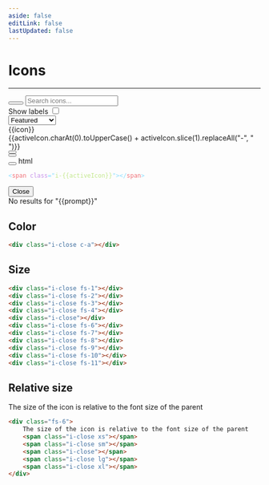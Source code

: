 ```yaml
---
aside: false
editLink: false
lastUpdated: false
---
```


# Icons

---

<div class="group bg w-100%">
    <button
        class="btn xl pr-0 cursor-arrow flexbox center"
        style="padding-left: 20px"
    >
        <span class="i-search c-a fs-5"></span>
    </button>
    <input
        type="search"
        class="lg py-7"
        placeholder="Search icons..."
        @input="e => filter(e.target.value)"
    />
</div>

<div
    class="x-center"
    style="width: calc(100vw - 40px); max-width: 1160px"
>
    <div class="flexbox x-between y-center mt-5 mb-4 mx-2">
        <div class="flexbox mob:x-right mob:w-100% my-5">
            <label>
                Show labels
                <input
                    type="checkbox"
                    class="switch sm c-a bg mx-2"
                    @change="toggleLabels"
                    :checked="config.areLabels"
                />
            </label>
        </div>
        <div class="flexbox x-right y-center my-5 mob:w-100%">
            <div class="pointer" @click="setSize('lg')">
                <div class="i-grid-2 m-7"></div>
            </div>
            <div class="pointer" @click="setSize('md')">
                <div class="i-grid-3 m-7"></div>
            </div>
            <div class="pointer" @click="setSize('sm')">
                <div class="i-grid-4 m-7"></div>
            </div>
            <select class="form ml-6 w-fit" :value="config.sortBy" @input="setSort">
                <option>Featured</option>
                <option>Alphabetical</option>
            </select>
        </div>
    </div>
    <div class="flexbox">
        <div
            v-for="icon in icons"
            :class="[`mob:w-${Math.round(100/mobCols)}%`, `tab:w-${Math.round(100/tabCols)}%`, `pc:w-${Math.round(100/pcCols)}%`]"
        >
            <div
                class="m-3 bg pointer flexbox center text-center column"
                @click="open(icon)"
                :style="{'aspect-ratio': 1}"
            >
                <div
                    class="w-100% text-center"
                    :class="[`i-${icon}`]"
                    :style="{'font-size': iconSize}"
                ></div>
                <div
                    v-if="config.areLabels"
                    class="ellipsis"
                    :class="[`fs-${labelSize}`, `px-${labelSize*2}`, `pt-${labelSize*3-5}`, `mb--${labelSize*2}`]"
                >
                    {{icon}}
                </div>
            </div>
        </div>
    </div>
</div>

<div class="modal" :class="state">
    <div class="w-20">
        <div class="fs-6 bold">
            <div>
                {{activeIcon.charAt(0).toUpperCase() +
                activeIcon.slice(1).replaceAll("-", " ")}}
            </div>
            <button @click="close" class="i-close sm"></button>
        </div>
        <div class="flexbox y-center">
            <div class="mob:w-100% tab:w-40% pc:w-33%">
                <div class="py-12">
                    <div
                        class="text-center"
                        :class="`i-${activeIcon}`"
                        style="font-size: calc(4rem + 4vw)"
                    ></div>
                </div>
            </div>
            <div class="mob:w-100% tab:w-60% m-0 p-0 pc:w-67%">
                <div class="flexbox x-right y-center mx-7">
                    <button
                        :data-tooltip="copyText"
                        @click="copy(activeIcon)"
                        @mouseleave="done()"
                        class="px-7 pb-5 pointer"
                    >
                        <div class="i-copy c-888 fs-5"></div>
                    </button>
                    <a
                        :href="`/icons/${activeIcon}.svg`"
                        data-tooltip="download svg"
                        class="px-7 pb-5 pointer"
                        download
                    >
                        <div class="i-download c-888 fs-5"></div>
                    </a>
                </div>
                <div class="language-html m-0">
                    <button title="Copy Code" class="copy"></button>
                    <span class="lang">html</span>
                    <pre class="shiki" ><code><span class="line"><span style="color:#89DDFF;">&lt;</span><span style="color:#F07178;">span</span><span style="color:#89DDFF;"> </span><span style="color:#C792EA;">class</span><span style="color:#89DDFF;">=</span><span style="color:#89DDFF;">"</span><span style="color:#C3E88D;">i-{{activeIcon}}</span><span style="color:#89DDFF;">"</span><span style="color:#89DDFF;">&gt;&lt;/</span><span style="color:#F07178;">span</span><span style="color:#89DDFF;">&gt;</span></span></code></pre>
                </div>
            </div>
        </div>
        <div class="x-right">
            <button @click="close" class="btn bd-a c-a">Close</button>
        </div>
    </div>
</div>

<div v-if="!icons.length" class="flexbox x-center">
        <div class="fs-7 bold pb-4 mb-6 mt-8 ellipsis">
            No results for "{{prompt}}"
        </div>
</div>

## Color

<div class="i-close c-a fs-11"></div>

```html
<div class="i-close c-a"></div>
```

## Size

<div class="flexbox x-between y-center">
    <div class="i-close fs-1"></div>
    <div class="i-close fs-2"></div>
    <div class="i-close fs-3"></div>
    <div class="i-close fs-4"></div>
    <div class="i-close"></div>
    <div class="i-close fs-6"></div>
    <div class="i-close fs-7"></div>
    <div class="i-close fs-8"></div>
    <div class="i-close fs-9"></div>
    <div class="i-close fs-10"></div>
    <div class="i-close fs-11"></div>
</div>

```html
<div class="i-close fs-1"></div>
<div class="i-close fs-2"></div>
<div class="i-close fs-3"></div>
<div class="i-close fs-4"></div>
<div class="i-close"></div>
<div class="i-close fs-6"></div>
<div class="i-close fs-7"></div>
<div class="i-close fs-8"></div>
<div class="i-close fs-9"></div>
<div class="i-close fs-10"></div>
<div class="i-close fs-11"></div>
```

## Relative size

<div class="fs-6">
    The size of the icon is relative to the font size of the parent
    <span class="i-close xs"></span>
    <span class="i-close sm"></span>
    <span class="i-close"></span>
    <span class="i-close lg"></span>
    <span class="i-close xl"></span>
</div>

```html
<div class="fs-6">
    The size of the icon is relative to the font size of the parent
    <span class="i-close xs"></span>
    <span class="i-close sm"></span>
    <span class="i-close"></span>
    <span class="i-close lg"></span>
    <span class="i-close xl"></span>
</div>
```

<script>
import allIcons from "./icons.json";
import allIconsAlphabetical from "./iconsAlphabetical.json";

export default {
    data() {
        return {
            state: "",
            prompt: "",
            copyText: "copy svg",
            activeIcon: "",
            iconSize: "calc(1rem + 0.5vw)",
            mobCols: 4,
            tabCols: 6,
            pcCols: 12,
            labelSize: 3,
            config: {},
            icons: []
        }
    },

    mounted() {
       let config = JSON.parse(localStorage.getItem("config"));

        if (!config) {
            config = {areLabels: false, size: "md", sortBy: "Featured"};
            localStorage.setItem("config", JSON.stringify(config));
        }

        this.config = config;

        this.setSize(config.size);

        this.icons = this.config.sortBy == "Alphabetical" ? allIconsAlphabetical : allIcons;
    },

    methods: {
        open(icon) {
            this.activeIcon = icon;
            this.state = "open";
            window.addEventListener("keydown", this.keyDown);
        },
        close() {
            this.state = "close";
            window.removeEventListener("keydown", this.keyDown);
        },
        keyDown(e) {
            if (e.key === "Escape") this.close();
        },
        filter(prompt) {
            this.prompt = prompt;
            if(this.config.sortBy == "Alphabetical") {
                this.icons = allIconsAlphabetical.filter(icon => icon.includes(prompt.toLowerCase().replaceAll(" ", "-")));
            } else {
                this.icons = allIcons.filter(icon => icon.includes(prompt.toLowerCase().replaceAll(" ", "-")));
            }
        },
        copy(icon) {
            this.copyText = "svg copied";
            
            fetch(`/icons/${icon}.svg`)
                .then(res => res.text())
                .then(data => {
                    navigator.clipboard.writeText(data);
                });
        },
        done() {
            this.copyText = "copy svg"
        },
        setSort(e) {
            this.config.sortBy = e.target.value
            localStorage.setItem("config", JSON.stringify(this.config))
            this.filter(this.prompt)
        },
        setSize(size) {
            if (size == "sm") {
                this.iconSize = "calc(0.75rem + 0.25vw)";
                this.mobCols = 6;
                this.tabCols = 10;
                this.pcCols = 16;
                this.labelSize = 2;
                this.config.size = "sm"
            } else if (size == "lg") {
                this.iconSize = "2.25rem";
                this.mobCols = 2;
                this.tabCols = 4;
                this.pcCols = 8;
                this.labelSize = 4;
                this.config.size = "lg"
            }else {
                this.iconSize = "calc(1rem + 0.5vw)";
                this.mobCols = 4;
                this.tabCols = 7;
                this.pcCols = 12;
                this.labelSize = 3;
                this.config.size = "md"
            }
            localStorage.setItem("config", JSON.stringify(this.config))

        },
        toggleLabels(e) {
            this.config.areLabels = e.currentTarget.checked
            localStorage.setItem("config", JSON.stringify(this.config))
        }
    }
}
</script>

<style scoped>
.switch:checked {
    background-color: #0c5 !important;
    color: #fff !important;
}
.xxl {
    width: 40px !important;
    height: 40px !important;
}

@media (width >= 600px) and (width < 1000px) {
    .tab\:w-14\% {
        width: calc(100% / 7) !important;
    }
}

@media (width >= 1000px) {
    .pc\:w-8\% {
        width: calc(25% / 3) !important;
    }
    .pc\:w-6\% {
        width: 6.25% !important;
    }
}
</style>
